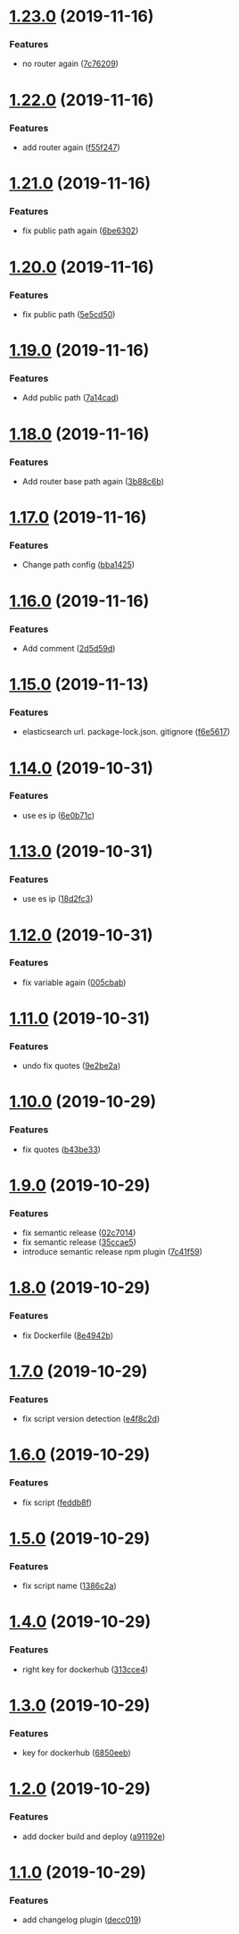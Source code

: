 # [1.23.0](https://github.com/corphub/corphub-frontend/compare/v1.22.0...v1.23.0) (2019-11-16)


### Features

* no router again ([7c76209](https://github.com/corphub/corphub-frontend/commit/7c76209060cbe29c681f180e648fca7b5b554fae))

# [1.22.0](https://github.com/corphub/corphub-frontend/compare/v1.21.0...v1.22.0) (2019-11-16)


### Features

* add router again ([f55f247](https://github.com/corphub/corphub-frontend/commit/f55f2475d1becad980c61697f39443dd5e29e973))

# [1.21.0](https://github.com/corphub/corphub-frontend/compare/v1.20.0...v1.21.0) (2019-11-16)


### Features

* fix public path again ([6be6302](https://github.com/corphub/corphub-frontend/commit/6be6302f860f1dfd98b2dab0d02a9fafc9197643))

# [1.20.0](https://github.com/corphub/corphub-frontend/compare/v1.19.0...v1.20.0) (2019-11-16)


### Features

* fix public path ([5e5cd50](https://github.com/corphub/corphub-frontend/commit/5e5cd50f45c1405de86e3f51bcc7dee5c496a0c2))

# [1.19.0](https://github.com/corphub/corphub-frontend/compare/v1.18.0...v1.19.0) (2019-11-16)


### Features

* Add public path ([7a14cad](https://github.com/corphub/corphub-frontend/commit/7a14cada4c57199561edbf60c004a08ecc2b1a1a))

# [1.18.0](https://github.com/corphub/corphub-frontend/compare/v1.17.0...v1.18.0) (2019-11-16)


### Features

* Add router base path again ([3b88c6b](https://github.com/corphub/corphub-frontend/commit/3b88c6b13b5214df58db7d7badf0bf7231094175))

# [1.17.0](https://github.com/corphub/corphub-frontend/compare/v1.16.0...v1.17.0) (2019-11-16)


### Features

* Change path config ([bba1425](https://github.com/corphub/corphub-frontend/commit/bba14252c28e18611951406e8ee92eb93dc7e708))

# [1.16.0](https://github.com/corphub/corphub-frontend/compare/v1.15.0...v1.16.0) (2019-11-16)


### Features

* Add comment ([2d5d59d](https://github.com/corphub/corphub-frontend/commit/2d5d59df66d5738bb0d5a1d76fa37804b2f382b4))

# [1.15.0](https://github.com/corphub/corphub-frontend/compare/v1.14.0...v1.15.0) (2019-11-13)


### Features

* elasticsearch url. package-lock.json. gitignore ([f6e5617](https://github.com/corphub/corphub-frontend/commit/f6e5617433bc0619db513c87301df66bd3081824))

# [1.14.0](https://github.com/corphub/corphub-frontend/compare/v1.13.0...v1.14.0) (2019-10-31)


### Features

* use es ip ([6e0b71c](https://github.com/corphub/corphub-frontend/commit/6e0b71c04bc5f9c70e00ab3e8405629b0864b80f))

# [1.13.0](https://github.com/corphub/corphub-frontend/compare/v1.12.0...v1.13.0) (2019-10-31)


### Features

* use es ip ([18d2fc3](https://github.com/corphub/corphub-frontend/commit/18d2fc3c12e23ed375a9c66c80f9e4218a8330ca))

# [1.12.0](https://github.com/corphub/corphub-frontend/compare/v1.11.0...v1.12.0) (2019-10-31)


### Features

* fix variable again ([005cbab](https://github.com/corphub/corphub-frontend/commit/005cbab225cda768a5cddcf6bb0fa824fef00928))

# [1.11.0](https://github.com/corphub/corphub-frontend/compare/v1.10.0...v1.11.0) (2019-10-31)


### Features

* undo fix quotes ([9e2be2a](https://github.com/corphub/corphub-frontend/commit/9e2be2a5ede1719f203f8a80549ddc5f5bc74628))

# [1.10.0](https://github.com/corphub/corphub-frontend/compare/v1.9.0...v1.10.0) (2019-10-29)


### Features

* fix quotes ([b43be33](https://github.com/corphub/corphub-frontend/commit/b43be3374bc20492ffc8760b49ff2577a16c3c84))

# [1.9.0](https://github.com/corphub/corphub-frontend/compare/v1.8.0...v1.9.0) (2019-10-29)


### Features

* fix semantic release ([02c7014](https://github.com/corphub/corphub-frontend/commit/02c7014085063a3a08ebfb2c9ba6eddf5d6eb0fd))
* fix semantic release ([35ccae5](https://github.com/corphub/corphub-frontend/commit/35ccae56f74f23872c2bd9e1afa828a76c82b2aa))
* introduce semantic release npm plugin ([7c41f59](https://github.com/corphub/corphub-frontend/commit/7c41f59079692b99445ebc4451d714321b27c4d3))

# [1.8.0](https://github.com/corphub/corphub-frontend/compare/v1.7.0...v1.8.0) (2019-10-29)


### Features

* fix Dockerfile ([8e4942b](https://github.com/corphub/corphub-frontend/commit/8e4942b23cec27eebeff59939dadae5c98f07b6f))

# [1.7.0](https://github.com/corphub/corphub-frontend/compare/v1.6.0...v1.7.0) (2019-10-29)


### Features

* fix script version detection ([e4f8c2d](https://github.com/corphub/corphub-frontend/commit/e4f8c2d793d9cc1e7c4a415966d1fd290c60be2e))

# [1.6.0](https://github.com/corphub/corphub-frontend/compare/v1.5.0...v1.6.0) (2019-10-29)


### Features

* fix script ([feddb8f](https://github.com/corphub/corphub-frontend/commit/feddb8f59675c07b12ea6288d819ba5f65471268))

# [1.5.0](https://github.com/corphub/corphub-frontend/compare/v1.4.0...v1.5.0) (2019-10-29)


### Features

* fix script name ([1386c2a](https://github.com/corphub/corphub-frontend/commit/1386c2ac85d74df72e5a957a28014a99aa677e69))

# [1.4.0](https://github.com/corphub/corphub-frontend/compare/v1.3.0...v1.4.0) (2019-10-29)


### Features

* right key for dockerhub ([313cce4](https://github.com/corphub/corphub-frontend/commit/313cce459c625efc49d08b4d7e8fb00bef3060e3))

# [1.3.0](https://github.com/corphub/corphub-frontend/compare/v1.2.0...v1.3.0) (2019-10-29)


### Features

* key for dockerhub ([6850eeb](https://github.com/corphub/corphub-frontend/commit/6850eeb5488ea80653f4948b5c17c1e5a6d22d32))

# [1.2.0](https://github.com/corphub/corphub-frontend/compare/v1.1.0...v1.2.0) (2019-10-29)


### Features

* add docker build and deploy ([a91192e](https://github.com/corphub/corphub-frontend/commit/a91192eb09060e27015d46e8c92e84f10aa62004))

# [1.1.0](https://github.com/corphub/corphub-frontend/compare/v1.0.0...v1.1.0) (2019-10-29)


### Features

* add changelog plugin ([decc019](https://github.com/corphub/corphub-frontend/commit/decc019d912cc3d21d488218e841cb99c3e503e8))
